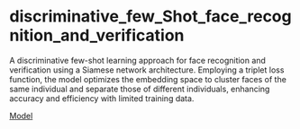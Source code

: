 # discriminative_few_Shot_face_recognition_and_verification
A discriminative few-shot learning approach for face recognition and verification using a Siamese network architecture. Employing a triplet loss function, the model optimizes the embedding space to cluster faces of the same individual and separate those of different individuals, enhancing accuracy and efficiency with limited training data.


[Model](https://drive.google.com/file/d/1MslUExsEdewxx0RyH5_wB1QsKaguWzth/view?usp=drive_link)
